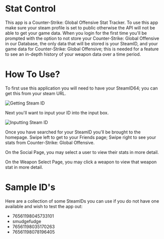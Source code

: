 # Stat Control
This app is a Counter-Strike: Global Offensive Stat Tracker. To use this app make sure your steam profile is set to public otherwise the API will not be able to get your game data. When you login for the first time you'll be prompted with the option to not store your Counter-Strike: Global Offensive in our Database, the only data that will be stored is your SteamID, and your game data for Counter-Strike: Global Offensive; this is needed for a feature to see an in-depth history of your weapon data over a time period.

# How To Use?
To first use this application you will need to have your SteamID64; you can get this from your steam URL.

![Getting Steam ID](https://uc801f12d49feffd9f60cb7c84ef.previews.dropboxusercontent.com/p/thumb/ABeNnCWEAUK2yFH1WbjrEtSAUlUstLOEX2V7SjZExlGSYlyM8yW6qtaEoFS6ooFvgNn2KG1EceYxVm6zmW5Ap1_-W4D-BHoWA3gRUdt5jbdscItyvkkuYlYlltN-ovaHd_GBr-RKsP8I1yUaVd_4yAVb0rsGriY52oDaa1OAnY8mzdnJeqHU_vVzIepsvf_PliigQjhGGxpFf3ug5I61aUOjWj30GzjSz3E_jyC0nHMUC-HsfpLukYl-KhcuG240sHOVlxKuPxwRIVHoFRtL7IuiLs1Cb-88fqbdY5YwyhLUcJlyoOQC1ao2XK-a1GGZfPteLpjlWX17cKAe-8eZ02aiT4iDJnNW77tIMn4QeQXu0qBoYukCu3LHTccotk3OKO0/p.png)

Next you'll want to input your ID into the input box.

![Inputting Steam ID](https://uc1d65e40d057ecfcd5fb6df2e11.previews.dropboxusercontent.com/p/thumb/ABfpIGV4Fn4dP-h8kmIDHGhYljWzFsxsZi1LMBByYyXXfOttdrRN_IzuX0tK-SptPHtciVVo71BWYZqfgJryU92_SUNTp0enwuF_bssh-UnNAqhK1oWSfyBdpHu8F2YTtvpcsPbanjGg9nDcqrrh99ZXvFkrgcrgrpH2BL7AoDsv7OifR8agFQjq9rfCVXMzHA5HE7g5FdskxNkUSGQLp32pagbd1nArTMS3s-4N9OV9G7WjgZvkB7ciI2HrquDC_fbQtmv_uYrwJnNbY9e8M7Aqe4djd8YuTmOTfD_3nRX5hVFDBKF_XEMC-5GYxRGP1-aRshIP3tkJadDtshy1M1_IWNkHUcjj3w1gr76wN_EeVnJpTCmPTNT4yxkmLMk9g18y8_jSycRuvDIalbZwQ-Uc/p.png?size=2048x1536&size_mode=3)

Once you have searched for your SteamID you'll be brought to the homepage. Swipe left to get to your Friends page; Swipe right to see your stats from Counter-Strike: Global Offensive.

On the Social Page, you may select a user to view their stats in more detail.

On the Weapon Select Page, you may click a weapon to view that weapon stat in more detail.


# Sample ID's
Here are a collection of some SteamIDs you can use if you do not have one available and wish to test the app out:

- 76561198045733101
- smudgefudge
- 76561198035170263
- 76561198078196405
